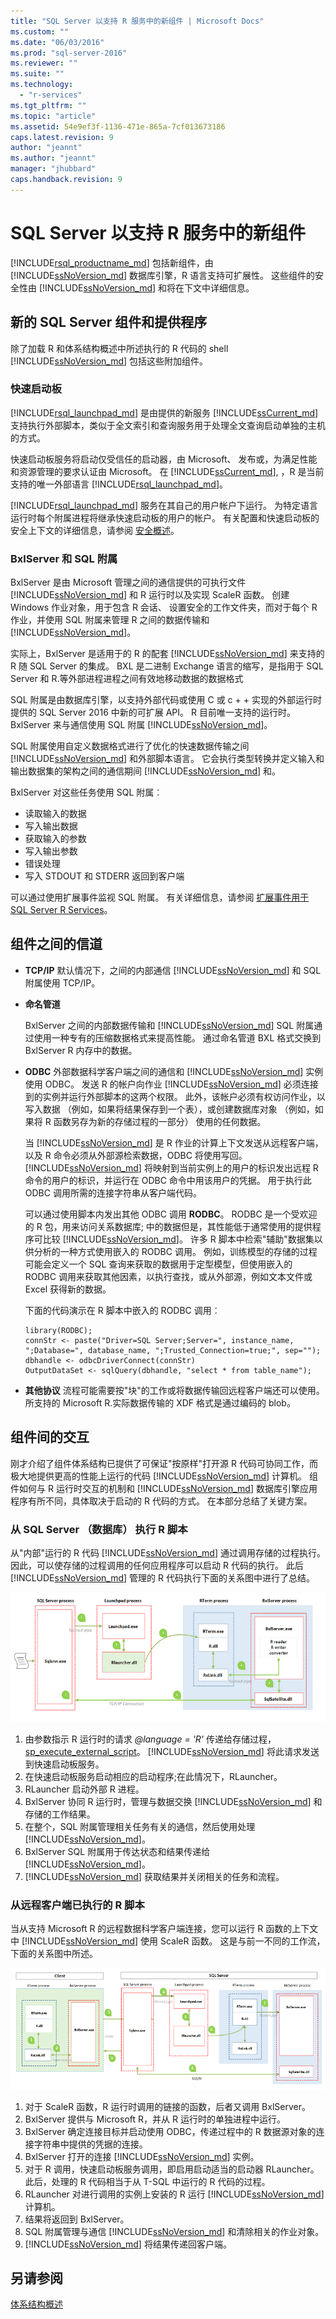 ```yaml
---
title: "SQL Server 以支持 R 服务中的新组件 | Microsoft Docs"
ms.custom: ""
ms.date: "06/03/2016"
ms.prod: "sql-server-2016"
ms.reviewer: ""
ms.suite: ""
ms.technology: 
  - "r-services"
ms.tgt_pltfrm: ""
ms.topic: "article"
ms.assetid: 54e9ef3f-1136-471e-865a-7cf013673186
caps.latest.revision: 9
author: "jeannt"
ms.author: "jeannt"
manager: "jhubbard"
caps.handback.revision: 9
---
```

# SQL Server 以支持 R 服务中的新组件

[!INCLUDE[rsql_productname_md](../../includes/rsql-productname-md.md)] 包括新组件，由 [!INCLUDE[ssNoVersion_md](../../includes/ssnoversion-md.md)] 数据库引擎，R 语言支持可扩展性。 这些组件的安全性由 [!INCLUDE[ssNoVersion_md](../../includes/ssnoversion-md.md)] 和将在下文中详细信息。

## 新的 SQL Server 组件和提供程序

除了加载 R 和体系结构概述中所述执行的 R 代码的 shell [!INCLUDE[ssNoVersion_md](../../includes/ssnoversion-md.md)] 包括这些附加组件。

### **快速启动板** 
   [!INCLUDE[rsql_launchpad_md](../../includes/rsql-launchpad-md.md)] 是由提供的新服务 [!INCLUDE[ssCurrent_md](../../includes/sscurrent-md.md)] 支持执行外部脚本，类似于全文索引和查询服务用于处理全文查询启动单独的主机的方式。 
  
  快速启动板服务将启动仅受信任的启动器，由 Microsoft、 发布或，为满足性能和资源管理的要求认证由 Microsoft。 在 [!INCLUDE[ssCurrent_md](../../includes/sscurrent-md.md)], ，R 是当前支持的唯一外部语言 [!INCLUDE[rsql_launchpad_md](../../includes/rsql-launchpad-md.md)]。
  
   [!INCLUDE[rsql_launchpad_md](../../includes/rsql-launchpad-md.md)] 服务在其自己的用户帐户下运行。 为特定语言运行时每个附属进程将继承快速启动板的用户的帐户。 有关配置和快速启动板的安全上下文的详细信息，请参阅 [安全概述](../../advanced-analytics/r-services/security-overview-sql-server-r-services.md)。

### **BxlServer 和 SQL 附属**
  BxlServer 是由 Microsoft 管理之间的通信提供的可执行文件 [!INCLUDE[ssNoVersion_md](../../includes/ssnoversion-md.md)] 和 R 运行时以及实现 ScaleR 函数。 创建 Windows 作业对象，用于包含 R 会话、 设置安全的工作文件夹，而对于每个 R 作业，并使用 SQL 附属来管理 R 之间的数据传输和 [!INCLUDE[ssNoVersion_md](../../includes/ssnoversion-md.md)]。  

  实际上，BxlServer 是适用于的 R 的配套 [!INCLUDE[ssNoVersion_md](../../includes/ssnoversion-md.md)] 来支持的 R 随 SQL Server 的集成。 BXL 是二进制 Exchange 语言的缩写，是指用于 SQL Server 和 R.等外部进程进程之间有效地移动数据的数据格式 

 SQL 附属是由数据库引擎，以支持外部代码或使用 C 或 c + + 实现的外部运行时提供的 SQL Server 2016 中新的可扩展 API。 R 目前唯一支持的运行时。 BxlServer 来与通信使用 SQL 附属 [!INCLUDE[ssNoVersion_md](../../includes/ssnoversion-md.md)]。
 
  SQL 附属使用自定义数据格式进行了优化的快速数据传输之间 [!INCLUDE[ssNoVersion_md](../../includes/ssnoversion-md.md)] 和外部脚本语言。 它会执行类型转换并定义输入和输出数据集的架构之间的通信期间 [!INCLUDE[ssNoVersion_md](../../includes/ssnoversion-md.md)] 和。

  BxlServer 对这些任务使用 SQL 附属︰ 
  - 读取输入的数据
  - 写入输出数据
  - 获取输入的参数
  - 写入输出参数
  - 错误处理
  - 写入 STDOUT 和 STDERR 返回到客户端

  可以通过使用扩展事件监视 SQL 附属。 有关详细信息，请参阅 [扩展事件用于 SQL Server R Services](../../advanced-analytics/r-services/extended-events-for-sql-server-r-services.md)。


## 组件之间的信道

+ **TCP/IP** 默认情况下，之间的内部通信 [!INCLUDE[ssNoVersion_md](../../includes/ssnoversion-md.md)] 和 SQL 附属使用 TCP/IP。

+ **命名管道**

  BxlServer 之间的内部数据传输和 [!INCLUDE[ssNoVersion_md](../../includes/ssnoversion-md.md)] SQL 附属通过使用一种专有的压缩数据格式来提高性能。 通过命名管道 BXL 格式交换到 BxlServer R 内存中的数据。 
  
+ **ODBC** 外部数据科学客户端之间的通信和 [!INCLUDE[ssNoVersion_md](../../includes/ssnoversion-md.md)] 实例使用 ODBC。 发送 R 的帐户向作业 [!INCLUDE[ssNoVersion_md](../../includes/ssnoversion-md.md)] 必须连接到的实例并运行外部脚本的这两个权限。 此外，该帐户必须有权访问作业，以写入数据 （例如，如果将结果保存到一个表），或创建数据库对象 （例如，如果将 R 函数另存为新的存储过程的一部分） 使用的任何数据。

  当 [!INCLUDE[ssNoVersion_md](../../includes/ssnoversion-md.md)] 是 R 作业的计算上下文发送从远程客户端，以及 R 命令必须从外部源检索数据，ODBC 将使用写回。 [!INCLUDE[ssNoVersion_md](../../includes/ssnoversion-md.md)] 将映射到当前实例上的用户的标识发出远程 R 命令的用户的标识，并运行在 ODBC 命令中用该用户的凭据。 用于执行此 ODBC 调用所需的连接字符串从客户端代码。
  
  可以通过使用脚本内发出其他 ODBC 调用 **RODBC**。 RODBC 是一个受欢迎的 R 包，用来访问关系数据库; 中的数据但是，其性能低于通常使用的提供程序可比较 [!INCLUDE[ssNoVersion_md](../../includes/ssnoversion-md.md)]。 许多 R 脚本中检索"辅助"数据集以供分析的一种方式使用嵌入的 RODBC 调用。 例如，训练模型的存储的过程可能会定义一个 SQL 查询来获取的数据用于定型模型，但使用嵌入的 RODBC 调用来获取其他因素，以执行查找，或从外部源，例如文本文件或 Excel 获得新的数据。

  下面的代码演示在 R 脚本中嵌入的 RODBC 调用︰
   ~~~~
  library(RODBC);
  connStr <- paste("Driver=SQL Server;Server=", instance_name, ";Database=", database_name, ";Trusted_Connection=true;", sep="");
  dbhandle <- odbcDriverConnect(connStr)
  OutputDataSet <- sqlQuery(dbhandle, "select * from table_name");
  ~~~~

+ **其他协议** 流程可能需要按"块"的工作或将数据传输回远程客户端还可以使用。所支持的 Microsoft R.实际数据传输的 XDF 格式是通过编码的 blob。

## 组件间的交互

刚才介绍了组件体系结构已提供了可保证"按原样"打开源 R 代码可协同工作，而极大地提供更高的性能上运行的代码 [!INCLUDE[ssNoVersion_md](../../includes/ssnoversion-md.md)] 计算机。 组件如何与 R 运行时交互的机制和 [!INCLUDE[ssNoVersion_md](../../includes/ssnoversion-md.md)] 数据库引擎应用程序有所不同，具体取决于启动的 R 代码的方式。 在本部分总结了关键方案。 
 
### 从 SQL Server （数据库） 执行 R 脚本

从"内部"运行的 R 代码 [!INCLUDE[ssNoVersion_md](../../includes/ssnoversion-md.md)] 通过调用存储的过程执行。 因此，可以使存储的过程调用的任何应用程序可以启动 R 代码的执行。  此后 [!INCLUDE[ssNoVersion_md](../../includes/ssnoversion-md.md)] 管理的 R 代码执行下面的关系图中进行了总结。

![rsql_indb780-01](../../advanced-analytics/r-services/media/rsql-indb780-01.png)

1. 由参数指示 R 运行时的请求 _@language = 'R'_ 传递给存储过程， [sp_execute_external_script](../../relational-databases/system-stored-procedures/sp-execute-external-script-transact-sql.md)。 [!INCLUDE[ssNoVersion_md](../../includes/ssnoversion-md.md)] 将此请求发送到快速启动板服务。
2. 在快速启动板服务启动相应的启动程序;在此情况下，RLauncher。
3. RLauncher 启动外部 R 进程。
4. BxlServer 协同 R 运行时，管理与数据交换 [!INCLUDE[ssNoVersion_md](../../includes/ssnoversion-md.md)] 和存储的工作结果。
5. 在整个，SQL 附属管理相关任务有关的通信，然后使用处理 [!INCLUDE[ssNoVersion_md](../../includes/ssnoversion-md.md)]。
6. BxlServer SQL 附属用于传达状态和结果传递给 [!INCLUDE[ssNoVersion_md](../../includes/ssnoversion-md.md)]。
7. [!INCLUDE[ssNoVersion_md](../../includes/ssnoversion-md.md)] 获取结果并关闭相关的任务和流程。 


### 从远程客户端已执行的 R 脚本

当从支持 Microsoft R 的远程数据科学客户端连接，您可以运行 R 函数的上下文中 [!INCLUDE[ssNoVersion_md](../../includes/ssnoversion-md.md)] 使用 ScaleR 函数。 这是与前一不同的工作流，下面的关系图中所述。


![rsql_fromR2db-01](../../advanced-analytics/r-services/media/rsql-fromr2db-01.png)

1. 对于 ScaleR 函数，R 运行时调用的链接的函数，后者又调用 BxlServer。 
2. BxlServer 提供与 Microsoft R，并从 R 运行时的单独进程中运行。
3. BxlServer 确定连接目标并启动使用 ODBC，传递过程中的 R 数据源对象的连接字符串中提供的凭据的连接。
4. BxlServer 打开的连接 [!INCLUDE[ssNoVersion_md](../../includes/ssnoversion-md.md)] 实例。
5. 对于 R 调用，快速启动板服务调用，即启用启动适当的启动器 RLauncher。 此后，处理的 R 代码相当于从 T-SQL 中运行的 R 代码的过程。
6. RLauncher 对进行调用的实例上安装的 R 运行 [!INCLUDE[ssNoVersion_md](../../includes/ssnoversion-md.md)] 计算机。 
7. 结果将返回到 BxlServer。
8. SQL 附属管理与通信 [!INCLUDE[ssNoVersion_md](../../includes/ssnoversion-md.md)] 和清除相关的作业对象。
9. [!INCLUDE[ssNoVersion_md](../../includes/ssnoversion-md.md)] 将结果传递回客户端。

## 另请参阅
[体系结构概述](../../advanced-analytics/r-services/architecture-overview-sql-server-r-services.md)

